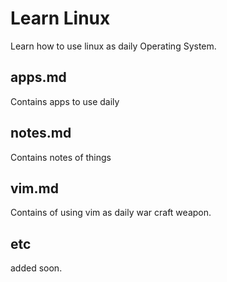 # Learn Linux
Learn how to use linux as daily Operating System.

## apps.md
Contains apps to use daily

## notes.md
Contains notes of things

## vim.md
Contains of using vim as daily war craft weapon.

## etc
added soon.
